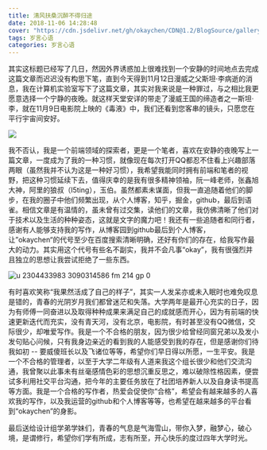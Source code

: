 ```yaml
---
title: 清风扶桑沉醉不得归途
date: 2018-11-06 14:28:48
cover: "https://cdn.jsdelivr.net/gh/okaychen/CDN@1.2/BlogSource/gallery/thumb_042.jpg"
tags: 岁言心语
categories: 岁言心语
---
```


其实这标题已经写了几日，然因外界诱惑加上很难找到一个安静的时间地点去完成这篇文章而迟迟没有构思下笔，直到今天得到11月12日漫威之父斯坦·李病逝的消息，我在计算机实验室写下了这篇文章，其实对我来说是一种罪过，与之相比我更愿意选择一个宁静的夜晚。就这样天堂安详的带走了漫威王国的缔造者之一斯坦·李，就在11月9日电影院上映的《毒液》中，我们还看到您客串的镜头，只愿您在平行宇宙间安好。

![](https://ss0.baidu.com/6ONWsjip0QIZ8tyhnq/it/u=2976545619,795220049&fm=173&app=49&f=JPEG?w=600&h=400&s=F0A8B955CF9144DE96A0A4C20300A0B3)

<!-- more -->

我不否认，我是一个前端领域的探索者，更是一个笔者，喜欢在安静的夜晚写上一篇文章，一度成为了我的一种习惯，就像现在每次打开QQ都忍不住看上兴趣部落两眼（虽然我并不认为这是一种好习惯），我希望我能同时拥有前端和笔者的视野，把这种习惯延续下去，值得庆幸的是我有很多精神领袖，阮一峰老师，张鑫旭大神，阿里的狼叔（I5ting），玉伯。虽然都素未谋面，但我一直追随着他们的脚步，在我的圈子中他们频繁出现，从个人博客，知乎，掘金，github，最后到语雀。相信文章是有温情的，虽未曾有过交集，读他们的文章，我仿佛清晰了他们对于技术以及生活的种种姿态，这就是文字的魔力吧！我还有一些追随者和同行者，感谢有人能够支持我的写作，从博客园到github最后到个人博客，让”okaychen“的代号至少在百度搜索清晰明确，还好有你们的存在，给我写作最大的动力。其实用这个代号有些名不副实，我并不会凡事“okay”，我有很强烈并且独立的思想让我尝试拒绝了一些东西。

![u 2304433983 3090314586 fm 214 gp 0](https://user-images.githubusercontent.com/32173521/48397188-f1d15900-e757-11e8-90b2-6c681debf313.jpg)

有时喜欢笑称“我果然活成了自己的样子”，其实一人发呆亦或未入眠时也难免叹息是错的，青春的光阴岁月我们都曾迷茫和失落。大学两年是最开心充实的日子，因为有师傅一同奋进以及取得种种成果来满足自己的成就感而开心，因为有前端的快速更新迭代而充实，没有青天河，没有北京，电影院，有时甚至没有QQ微信，交际很少，却唯爱写作。我是一个不合格的朋友，因为很少给曾经同窗兄弟以及发小发句贴心问候，只有我身边亲近的看到我的人能感受到我的存在，但是感谢你们待我如初 -- 要威傻班长以及飞诸位等等，希望你们早日得以所愿，一生平安。我是一个不合格的管理者，以至于大学二年级有人道来我这个组长很少和他们交流沟通，我曾聚以此事未有丝毫感情色彩的思想沉重反思之，难以破除性格因素，便尝试多利用社交平台沟通，把今年的主要任务放在了社团培养新人以及自身读书提高等方面。我是一个合格的写作者，热爱会促使你“合格”，希望会有越来越多的人喜欢我的写作，以及我运营的github和个人博客等等，也希望在越来越多的平台看到“okaychen”的身影。

最后送给设计组学弟学妹们，青春的气息是气海雪山，带你入梦，融梦心，破心境，是谓修行，希望你们学有所成，志有所至，开心快乐的度过四年大学时光。